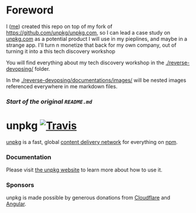 # Foreword 

I ([me](https://github.com/Jean-Baptiste-Lasselle)) created this repo on top of my fork of https://github.com/unpkg/unpkg.com, so I can lead a case study on [unpkg.com](#) as a potential product I will use in my pieplines, and maybe in a strange app. I'll turn n monetize that back for my own company, out of turning it into a this tech discovery workshop

You will find everything about my tech discovery workshop in the [./reverse-devopsing/](/reverse-devopsing/)  folder.
 
In the [./reverse-devopsing/documentations/images/](/reverse-devopsing/docuementations/images/)  will be nested images referenced everywhere in me markdown files.


### _Start of the original `README.md`_


# unpkg [![Travis][build-badge]][build]

[build-badge]: https://img.shields.io/travis/unpkg/unpkg.com/master.svg?style=flat-square
[build]: https://travis-ci.org/unpkg/unpkg.com

[unpkg](https://unpkg.com) is a fast, global [content delivery network](https://en.wikipedia.org/wiki/Content_delivery_network) for everything on [npm](https://www.npmjs.com/).

### Documentation

Please visit [the unpkg website](https://unpkg.com) to learn more about how to use it.

### Sponsors

unpkg is made possible by generous donations from [Cloudflare](https://cloudflare.com) and [Angular](https://angular.io).
